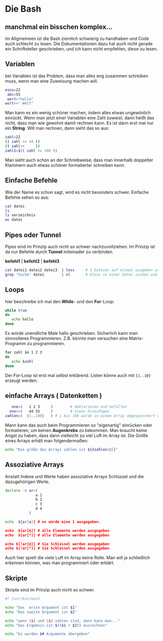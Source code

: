 # Die Bash

## manchmal ein bisschen komplex...

Im Allgmeineen ist die Bash ziemlich schwierig zu handhaben und Code auch schlecht zu lesen. Die Dokumentationen dazu hat auch nicht gerade ein Schriftsteller geschrieben, und ich kann nicht empfehlen, diese zu lesen.



## Variablen
bei Variablen ist das Problem, dass man alles eng zusammen schreiben muss, wenn man eine Zuweisung machen will.

```sh
eins=22
 abc=55
 wort="hallo"
wort+=" Welt"
```
Man kann es ein wenig schöner machen, indem alles etwas ungewönlich einrückt. Wenn man jetzt einer Variablen eine Zahl zuweist, dann heißt das nicht, dass man wie gewohnt damit rechnen kann. Es ist dann erst mal nur ein **String**. Will man rechnen, dann sieht das so aus:

```sh
zahl=22
(( zahl += 44 ))
(( zahl++     ))
zahl2=$(( zahl += 100 ))
```
Man sieht auch schon an der Schreibweise, dass man innerhalb doppelter Klammern auch etwas schöner formatierter schreiben kann.

## Einfache Befehle
Wie der Name es schon sagt, wird es nicht besonders schwer. Einfache Befehle sehen so aus:

```sh
cat datei
ls
ls verzeichnis
wc datei
```
## Pipes oder Tunnel
Pipes sind im Prinzip auch nicht so schwer nachzuvollziehen. Im Prinzip ist da nur Befehle durch **Tunnel** miteinader zu verbinden.

**befehl1**  |  **befehl2**  |  **befehl3**

```sh
cat datei1 datei2 datei3  | less     # 3 Dateien auf einmal ausgeben und dann an den Pager Less weiter leiten.
grep "Suche" datei        | nl       # Etwas in einer Datei suchen und nummeriert ausgeben.
```

## Loops
hier beschreibe ich mal den **While**- und den **For**-Loop:

```sh
while true
do
   echo hallo
done
```
Es würde unendliche Male hallo geschrieben. Sicherlich kann man sinnvolleres Programmieren. Z.B. könnte man versuchen eine Matrix-Programm zu programmieren. 
```sh
for zahl in 1 2 3
do
   echo $zahl
done
```
Der For-Loop ist erst mal selbst erklärend. Listen könne auch mit `{1..10}` erzeugt werden.



## einfache Arrays ( Datenketten )
```sh
   one=(   1 2 3     )        # deklarieren und befüllen
  one+=(   44 55     )        # etwas hinzufügen
zahlen=(  {1..100}   ) # 1 bis 100 würde in einem Array abgespeichert werden.
```
Mann kann das auch beim Programmieren so "eigenartig" einrücken oder formatieren, um keinen **Augenkrebs** zu bekommen. Man braucht keine Angst zu haben, dass dann vielleicht zu viel Luft im Array ist. Die Größe eines Arrays erhält man folgendermaßen:
```sh
echo "Die größe des Arrays zahlen ist ${#zahlen[@]}"
```
## Assoziative Arrays
Anstatt Indexe und Werte haben assoziative Arrays Schlüssel und die dazugehörigen Werte.

```sh
declare -A ar=(
              a 1
              b 2
              c 3
              d 4
           )

echo  ${ar[a]] # es würde eine 1 ausgegeben.

echo  ${ar[@]] # alle Elemente werden ausgegeben
echo  ${ar[*]] # alle Elemente werden ausgegeben

echo ${!ar[@]] # Sie Schlüssel werden ausgegeben
echo ${!ar[*]] # Sie Schlüssel werden ausgegeben
```
Auch hier spielt die viele Luft im Array keine Rolle. Man will ja schließlich erkennen können, was man programmiert oder erklärt.



## Skripte
Skripte sind im Prinzip auch nicht so schwer.
```sh
#! /usr/bin/bash

echo "Das  erste Argument ist $1"
echo "Das zweite Argument ist $2"

echo "wenn \$1 und \$2 zahlen sind, dann kann man..."
echo "Das Ergebnis ist $(($1 + $2)) ausrechnen"

echo "Es wurden $# Argumente übergeben"

```







